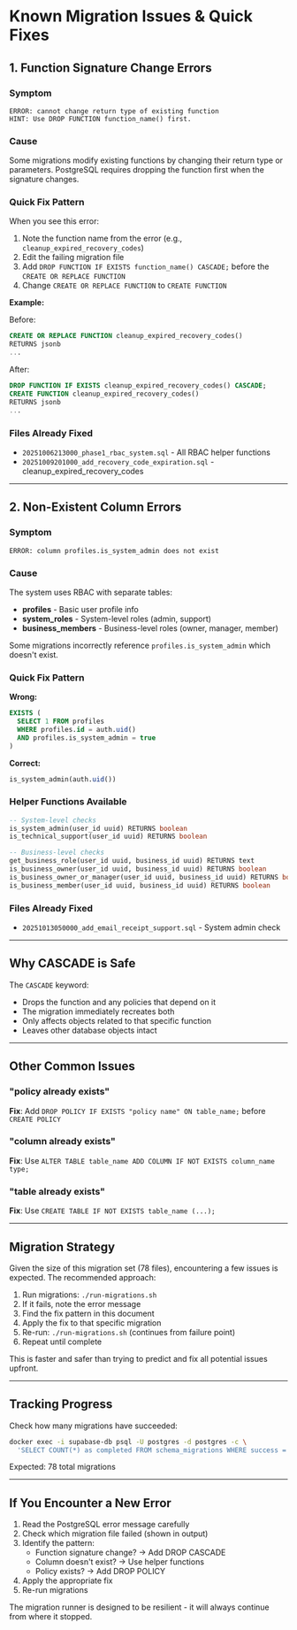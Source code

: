 # Known Migration Issues & Quick Fixes

## 1. Function Signature Change Errors

### Symptom
```
ERROR: cannot change return type of existing function
HINT: Use DROP FUNCTION function_name() first.
```

### Cause
Some migrations modify existing functions by changing their return type or parameters. PostgreSQL requires dropping the function first when the signature changes.

### Quick Fix Pattern
When you see this error:

1. Note the function name from the error (e.g., `cleanup_expired_recovery_codes`)
2. Edit the failing migration file
3. Add `DROP FUNCTION IF EXISTS function_name() CASCADE;` before the `CREATE OR REPLACE FUNCTION`
4. Change `CREATE OR REPLACE FUNCTION` to `CREATE FUNCTION`

**Example:**

Before:
```sql
CREATE OR REPLACE FUNCTION cleanup_expired_recovery_codes()
RETURNS jsonb
...
```

After:
```sql
DROP FUNCTION IF EXISTS cleanup_expired_recovery_codes() CASCADE;
CREATE FUNCTION cleanup_expired_recovery_codes()
RETURNS jsonb
...
```

### Files Already Fixed
- `20251006213000_phase1_rbac_system.sql` - All RBAC helper functions
- `20251009201000_add_recovery_code_expiration.sql` - cleanup_expired_recovery_codes

---

## 2. Non-Existent Column Errors

### Symptom
```
ERROR: column profiles.is_system_admin does not exist
```

### Cause
The system uses RBAC with separate tables:
- **profiles** - Basic user profile info
- **system_roles** - System-level roles (admin, support)
- **business_members** - Business-level roles (owner, manager, member)

Some migrations incorrectly reference `profiles.is_system_admin` which doesn't exist.

### Quick Fix Pattern

**Wrong:**
```sql
EXISTS (
  SELECT 1 FROM profiles
  WHERE profiles.id = auth.uid()
  AND profiles.is_system_admin = true
)
```

**Correct:**
```sql
is_system_admin(auth.uid())
```

### Helper Functions Available

```sql
-- System-level checks
is_system_admin(user_id uuid) RETURNS boolean
is_technical_support(user_id uuid) RETURNS boolean

-- Business-level checks
get_business_role(user_id uuid, business_id uuid) RETURNS text
is_business_owner(user_id uuid, business_id uuid) RETURNS boolean
is_business_owner_or_manager(user_id uuid, business_id uuid) RETURNS boolean
is_business_member(user_id uuid, business_id uuid) RETURNS boolean
```

### Files Already Fixed
- `20251013050000_add_email_receipt_support.sql` - System admin check

---

## Why CASCADE is Safe

The `CASCADE` keyword:
- Drops the function and any policies that depend on it
- The migration immediately recreates both
- Only affects objects related to that specific function
- Leaves other database objects intact

---

## Other Common Issues

### "policy already exists"
**Fix**: Add `DROP POLICY IF EXISTS "policy name" ON table_name;` before `CREATE POLICY`

### "column already exists"
**Fix**: Use `ALTER TABLE table_name ADD COLUMN IF NOT EXISTS column_name type;`

### "table already exists"
**Fix**: Use `CREATE TABLE IF NOT EXISTS table_name (...);`

---

## Migration Strategy

Given the size of this migration set (78 files), encountering a few issues is expected. The recommended approach:

1. Run migrations: `./run-migrations.sh`
2. If it fails, note the error message
3. Find the fix pattern in this document
4. Apply the fix to that specific migration
5. Re-run: `./run-migrations.sh` (continues from failure point)
6. Repeat until complete

This is faster and safer than trying to predict and fix all potential issues upfront.

---

## Tracking Progress

Check how many migrations have succeeded:
```bash
docker exec -i supabase-db psql -U postgres -d postgres -c \
  'SELECT COUNT(*) as completed FROM schema_migrations WHERE success = true;'
```

Expected: 78 total migrations

---

## If You Encounter a New Error

1. Read the PostgreSQL error message carefully
2. Check which migration file failed (shown in output)
3. Identify the pattern:
   - Function signature change? → Add DROP CASCADE
   - Column doesn't exist? → Use helper functions
   - Policy exists? → Add DROP POLICY
4. Apply the appropriate fix
5. Re-run migrations

The migration runner is designed to be resilient - it will always continue from where it stopped.
